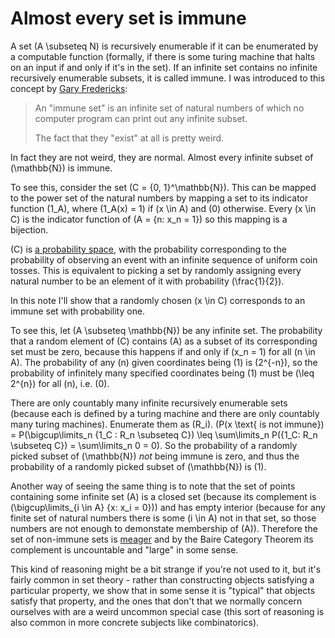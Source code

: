 # Almost every set is immune

A set \(A \subseteq N\) is recursively enumerable if it can be enumerated by a computable function (formally, if there is some turing machine that halts on an input if and only if it's in the set).
If an infinite set contains no infinite recursively enumerable subsets, it is called immune.
I was introduced to this concept by [Gary Fredericks](https://twitter.com/gfredericks_/status/1203345019115053056):

> An "immune set" is an infinite set of natural numbers of which no computer program can print out any infinite subset.
>
> The fact that they "exist" at all is pretty weird.

In fact they are not weird, they are normal. Almost every infinite subset of \(\mathbb{N}\) is immune.

To see this, consider the set \(C = \{0, 1\}^\mathbb{N}\). This can be mapped to the power set of the natural numbers by mapping a set to its indicator function \(1_A\), where \(1_A(x) = 1\) if \(x \in A\) and \(0\) otherwise.
Every \(x \in C\) is the indicator function of \(A = \{n: x_n = 1\}\) so this mapping is a bijection.

\(C\) is [a probability space](https://en.wikipedia.org/wiki/Probability_space), with the probability corresponding to the probability of observing an event with an infinite sequence of uniform coin tosses.
This is equivalent to picking a set by randomly assigning every natural number to be an element of it with probability \(\frac{1}{2}\).

In this note I'll show that a randomly chosen \(x \in C\) corresponds to an immune set with probability one.

To see this, let \(A \subseteq \mathbb{N}\) be any infinite set. The probability that a random element of \(C\) contains \(A\) as a subset of its corresponding set must be zero, because this happens if and only if \(x_n = 1\) for all \(n \in A\).
The probability of any \(n\) given coordinates being \(1\) is \(2^{-n}\), so the probability of infinitely many specified coordinates being \(1\) must be \(\leq 2^{n}\) for all \(n\), i.e. \(0\).

There are only countably many infinite recursively enumerable sets (because each is defined by a turing machine and there are only countably many turing machines).
Enumerate them as \(R_i\).
\(P(x \text{ is not immune}) = P(\bigcup\limits_n \{1_C : R_n \subseteq C\}) \leq \sum\limits_n P(\{1_C: R_n \subseteq C\}) = \sum\limits_n 0 = 0\).
So the probability of a randomly picked subset of \(\mathbb{N}\) *not* being immune is zero,
and thus the probability of a randomly picked subset of \(\mathbb{N}\) is \(1\).

Another way of seeing the same thing is to note that the set of points containing some infinite set \(A\) is a closed set (because its complement is \(\bigcup\limits_{i \in A} \{x: x_i = 0\}\)) and has empty interior (because for any finite set of natural numbers there is some \(i \in A\) not in that set, so those numbers are not enough to demonstate membership of \(A\)). Therefore the set of non-immune sets is [meager](https://en.wikipedia.org/wiki/Meagre_set) and by the Baire Category Theorem its complement is uncountable and "large" in some sense.

This kind of reasoning might be a bit strange if you're not used to it, but it's fairly common in set theory - rather than constructing objects satisfying a particular property,
we show that in some sense it is "typical" that objects satisfy that property,
and the ones that don't that we normally concern ourselves with are a weird uncommon special case (this sort of reasoning is also common in more concrete subjects like combinatorics).
